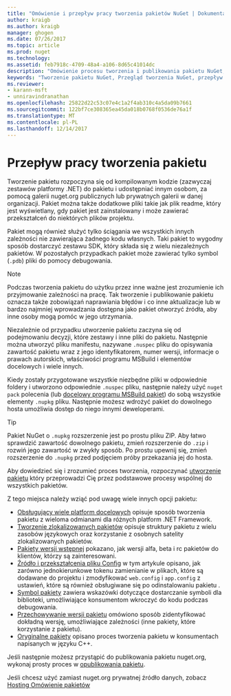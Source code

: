 ```yaml
---
title: "Omówienie i przepływ pracy tworzenia pakietów NuGet | Dokumentacja firmy Microsoft"
author: kraigb
ms.author: kraigb
manager: ghogen
ms.date: 07/26/2017
ms.topic: article
ms.prod: nuget
ms.technology: 
ms.assetid: feb7918c-4709-48a4-a106-8d65c41014dc
description: "Omówienie procesu tworzenia i publikowania pakietu NuGet, wraz z łączami do innych części określonego procesu."
keywords: "Tworzenie pakietu NuGet, Przegląd tworzenia NuGet, przepływ pracy tworzenia NuGet, przepływ pracy tworzenia pakietu, omówienie tworzenia pakietu."
ms.reviewer:
- karann-msft
- unniravindranathan
ms.openlocfilehash: 25822d22c53c07e4c1a2f4ab310c4a5da09b7661
ms.sourcegitcommit: 122bf7ce308365ea45da018b0768f0536de76a1f
ms.translationtype: MT
ms.contentlocale: pl-PL
ms.lasthandoff: 12/14/2017
---
```

# <a name="package-creation-workflow"></a>Przepływ pracy tworzenia pakietu

Tworzenie pakietu rozpoczyna się od kompilowanym kodzie (zazwyczaj zestawów platformy .NET) do pakietu i udostępniać innym osobom, za pomocą galerii nuget.org publicznych lub prywatnych galerii w danej organizacji. Pakiet można także dodatkowe pliki takie jak plik readme, który jest wyświetlany, gdy pakiet jest zainstalowany i może zawierać przekształceń do niektórych plików projektu.

Pakiet mogą również służyć tylko ściągania we wszystkich innych zależności nie zawierająca żadnego kodu własnych. Taki pakiet to wygodny sposób dostarczyć zestawu SDK, który składa się z wielu niezależnych pakietów. W pozostałych przypadkach pakiet może zawierać tylko symbol (`.pdb`) pliki do pomocy debugowania.

> [!Note]
> Podczas tworzenia pakietu do użytku przez inne ważne jest zrozumienie ich przyjmowanie zależności na pracę. Tak tworzenie i publikowanie pakietu oznacza także zobowiązań naprawiania błędów i co inne aktualizacje lub w bardzo najmniej wprowadzania dostępna jako pakiet otworzyć źródła, aby inne osoby mogą pomóc w jego utrzymania.

Niezależnie od przypadku utworzenie pakietu zaczyna się od podejmowaniu decyzji, które zestawy i inne pliki do pakietu. Następnie można utworzyć pliku manifestu, nazywane `.nuspec` pliku do opisywania zawartość pakietu wraz z jego identyfikatorem, numer wersji, informacje o prawach autorskich, właściwości programu MSBuild i elementów docelowych i wiele innych.

Kiedy zostały przygotowane wszystkie niezbędne pliki w odpowiednie foldery i utworzono odpowiednie `.nuspec` pliku, następnie należy użyć `nuget pack` polecenia (lub [docelowy programu MSBuild pakiet](../Schema/msbuild-targets.md)) do sobą wszystkie elementy `.nupkg` pliku. Następnie możesz wdrożyć pakiet do dowolnego hosta umożliwia dostęp do niego innymi deweloperami.

> [!Tip]
> Pakiet NuGet o `.nupkg` rozszerzenie jest po prostu pliku ZIP. Aby łatwo sprawdzić zawartość dowolnego pakietu, zmień rozszerzenie do `.zip` i rozwiń jego zawartość w zwykły sposób. Po prostu upewnij się, zmień rozszerzenie do `.nupkg` przed podjęciem próby przekazania jej do hosta.

Aby dowiedzieć się i zrozumieć proces tworzenia, rozpoczynać [utworzenie pakietu](../create-packages/creating-a-package.md) który przeprowadzi Cię przez podstawowe procesy wspólnej do wszystkich pakietów. 

Z tego miejsca należy wziąć pod uwagę wiele innych opcji pakietu:

-  [Obsługujący wiele platform docelowych](../create-packages/supporting-multiple-target-frameworks.md) opisuje sposób tworzenia pakietu z wieloma odmianami dla różnych platform .NET Framework.
-  [Tworzenie zlokalizowanych pakietów](../create-packages/creating-localized-packages.md) opisuje struktury pakietu z wielu zasobów językowych oraz korzystanie z osobnych satelity zlokalizowanych pakietów.
-  [Pakiety wersji wstępnej](../create-packages/prerelease-packages.md) pokazano, jak wersji alfa, beta i rc pakietów do klientów, którzy są zainteresowani.
-  [Źródło i przekształcenia pliku Config](../create-packages/source-and-config-file-transformations.md) w tym artykule opisano, jak zarówno jednokierunkowe tokenu zamienianie w plikach, które są dodawane do projektu i zmodyfikować `web.config` i `app.config` z ustawień, które są również obsługiwane się po odinstalowaniu pakietu .
-  [Symbol pakiety](../create-packages/symbol-packages.md) zawiera wskazówki dotyczące dostarczanie symboli dla biblioteki, umożliwiające konsumentom wkroczyć do kodu podczas debugowania.
-  [Przechowywanie wersji pakietu](../reference/package-versioning.md) omówiono sposób zidentyfikować dokładną wersję, umożliwiające zależności (inne pakiety, które korzystanie z pakietu).
-  [Oryginalne pakiety](../create-packages/native-packages.md) opisano proces tworzenia pakietu w konsumentach napisanych w języku C++.

Jeśli następnie możesz przystąpić do publikowania pakietu nuget.org, wykonaj prosty proces w [opublikowania pakietu](../create-packages/publish-a-package.md).

Jeśli chcesz użyć zamiast nuget.org prywatnej źródło danych, zobacz [Hosting Omówienie pakietów](../hosting-packages/overview.md)
